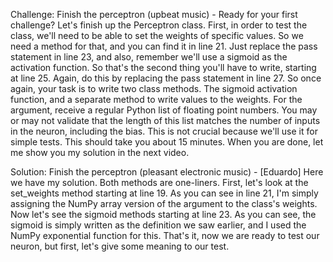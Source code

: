 Challenge: Finish the perceptron
(upbeat music) - Ready for your first challenge? Let's finish up the Perceptron class. First, in order to test the class, we'll need to be able to set the weights of specific values. So we need a method for that, and you can find it in line 21. Just replace the pass statement in line 23, and also, remember we'll use a sigmoid as the activation function. So that's the second thing you'll have to write, starting at line 25. Again, do this by replacing the pass statement in line 27. So once again, your task is to write two class methods. The sigmoid activation function, and a separate method to write values to the weights. For the argument, receive a regular Python list of floating point numbers. You may or may not validate that the length of this list matches the number of inputs in the neuron, including the bias. This is not crucial because we'll use it for simple tests. This should take you about 15 minutes. When you are done, let me show you my solution in the next video.


Solution: Finish the perceptron
(pleasant electronic music) - [Eduardo] Here we have my solution. Both methods are one-liners. First, let's look at the set_weights method starting at line 19. As you can see in line 21, I'm simply assigning the NumPy array version of the argument to the class's weights. Now let's see the sigmoid methods starting at line 23. As you can see, the sigmoid is simply written as the definition we saw earlier, and I used the NumPy exponential function for this. That's it, now we are ready to test our neuron, but first, let's give some meaning to our test.